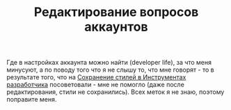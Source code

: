 ﻿---
title: "Редактирование вопросов аккаунтов"
se.owner.user_id: 406881
se.owner.display_name: "junior developer"
se.owner.link: "https://ru.meta.stackoverflow.com/users/406881/junior-developer"
se.link: "https://ru.meta.stackoverflow.com/questions/10855/%d0%a0%d0%b5%d0%b4%d0%b0%d0%ba%d1%82%d0%b8%d1%80%d0%be%d0%b2%d0%b0%d0%bd%d0%b8%d0%b5-%d0%b2%d0%be%d0%bf%d1%80%d0%be%d1%81%d0%be%d0%b2-%d0%b0%d0%ba%d0%ba%d0%b0%d1%83%d0%bd%d1%82%d0%be%d0%b2"
se.question_id: 10855
se.post_type: question
---
<p>Где в настройках аккаунта можно найти (developer life), за что меня минусуют, а по поводу того что я не слышу то, что мне говорят - то в результате того, что на <a href="https://ru.stackoverflow.com/questions/1178130/%d0%a1%d0%be%d1%85%d1%80%d0%b0%d0%bd%d0%b5%d0%bd%d0%b8%d0%b5-%d1%81%d1%82%d0%b8%d0%bb%d0%b5%d0%b9-%d0%b2-%d0%98%d0%bd%d1%81%d1%82%d1%80%d1%83%d0%bc%d0%b5%d0%bd%d1%82%d0%b0%d1%85-%d1%80%d0%b0%d0%b7%d1%80%d0%b0%d0%b1%d0%be%d1%82%d1%87%d0%b8%d0%ba%d0%b0">Сохранение стилей в Инструментах разработчика</a> посоветовали - мне не помогло (даже после редактирования, стили не сохранились). Всех меток я не знаю, поэтому поправите меня.</p>
